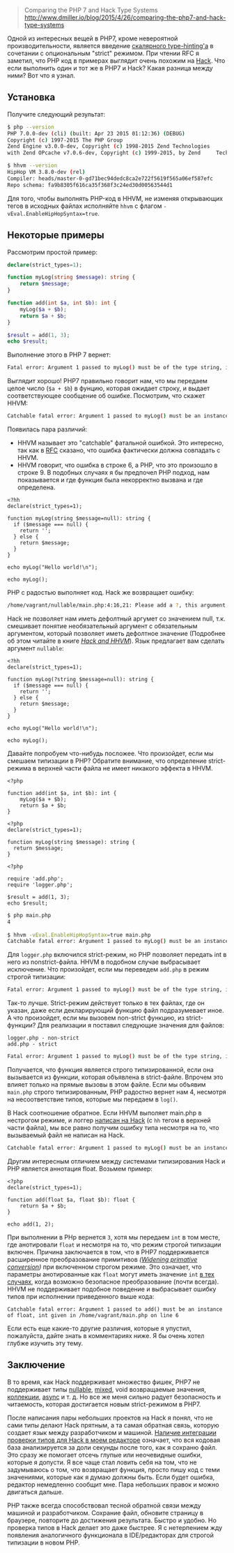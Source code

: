 >Comparing the PHP 7 and Hack Type Systems
>http://www.dmiller.io/blog/2015/4/26/comparing-the-php7-and-hack-type-systems

Одной из интересных вещей в PHP7, кроме невероятной производительности, является введение [скалярного type-hinting'а](https://wiki.php.net/rfc/scalar_type_hints_v5) в сочетании с опциональным "strict" режимом. При чтении RFC я заметил, что PHP код в примерах выглядит очень похожим на [Hack](http://hacklang.org/). Что если выполнить один и тот же в PHP7 и Hack? Какая разница между ними? Вот что я узнал.
<habracut/>

## Установка

Получите следующий результат:

```bash
$ php --version
PHP 7.0.0-dev (cli) (built: Apr 23 2015 01:12:36) (DEBUG)
Copyright (c) 1997-2015 The PHP Group
Zend Engine v3.0.0-dev, Copyright (c) 1998-2015 Zend Technologies
with Zend OPcache v7.0.6-dev, Copyright (c) 1999-2015, by Zend     Technologies
```

```bash
$ hhvm --version
HipHop VM 3.8.0-dev (rel)
Compiler: heads/master-0-gd71bec94dedc8ca2e722f5619f565a06ef587efc
Repo schema: fa9b8305f616ca35f368f3c24ed30d00563544d1
```

Для того, чтобы выполнять PHP-код в HHVM, не изменяя открывающих тегов в исходных файлах исполняйте `hhvm` с флагом `-vEval.EnableHipHopSyntax=true`.

## Некоторые примеры

Рассмотрим простой пример:

```php
declare(strict_types=1);

function myLog(string $message): string {
	return $message;
}

function add(int $a, int $b): int {
    myLog($a + $b);
    return $a + $b;
}

$result = add(1, 3);
echo $result;
```

Выполнение этого в PHP 7 вернет:

```bash
Fatal error: Argument 1 passed to myLog() must be of the type string, integer given, called in /home/vagrant/basic/main.php on line 9 and defined in /home/vagrant/basic/main.php on line 4
```

Выглядит хорошо! PHP7 правильно говорит нам, что мы передаем целое число (`$a + $b`) в фунцию, которая ожидает строку, и выдает соответствующее сообщение об ошибке. Посмотрим, что скажет HHVM:


```bash
Catchable fatal error: Argument 1 passed to myLog() must be an instance of string, int given in /home/vagrant/basic/main.php on line 6
```

Появилась пара различий:

* HHVM называет это "catchable" фатальной ошибкой. Это интересно, так как в [RFC](https://wiki.php.net/_export/code/rfc/scalar_type_hints_v5?codeblock=9) сказано, что ошибка фактически должна совпадать с HHVM.
* HHVM говорит, что ошибка в строке 6, а PHP, что это произошло в строке 9. В подобных случаях я бы предпочел PHP подход, нам показывается и где функция была некорректно вызвана и где определена.


```
<?hh
declare(strict_types=1);

function myLog(string $message=null): string {
  if ($message === null) {
    return '';
  } else {
    return $message;
  }
}

echo myLog("Hello world!\n");

echo myLog();
```

PHP с радостью выполняет код. Hack же возвращает ошибку:

```bash
/home/vagrant/nullable/main.php:4:16,21: Please add a ?, this argument can be null (Typing[4065])
```

Hack не позволяет нам иметь дефолтный аргумет со значением null, т.к. смешивает понятие необязательный аргумент с обязательным аргументом, который позволяет иметь дефолтное значение (Подробнее об этом читайте в книге _[Hack and HHVM](http://shop.oreilly.com/product/0636920037194.do)_). Язык предлагает вам сделать аргумент `nullable`:

```
<?hh
declare(strict_types=1);

function myLog(?string $message=null): string {
  if ($message === null) {
    return '';
  } else {
    return $message;
  }
}

echo myLog("Hello world!\n");

echo myLog();
```

Давайте попробуем что-нибудь посложее. Что произойдет, если мы смешаем типизации в PHP? Обратите внимание, что определение strict-режима в верхней части файла не имеет никакого эффекта в HHVM.

```
<?php

function add(int $a, int $b): int {
    myLog($a + $b);
    return $a + $b;
}
```

```
<?php
declare(strict_types=1);

function myLog(string $message): string {
  return $message;
}
```

```
<?php

require 'add.php';
require 'logger.php';

$result = add(1, 3);
echo $result;
```

```bash
$ php main.php
4
 
$ hhvm -vEval.EnableHipHopSyntax=true main.php
Catchable fatal error: Argument 1 passed to myLog() must be an instance of string, int given in /home/vagrant/separate_files_mixed/logger.php on line 6
```

Для `logger.php` включился strict-режим, но PHP позволяет передать int в него из nonstrict-файла. HHVM в подобном случае выбрасывает исключение. Что произойдет, если мы переведем `add.php` в режим строгой типизации:

```bash
Fatal error: Argument 1 passed to myLog() must be of the type string, integer given, called in /home/vagrant/separate_files_mixed/add.php on line 5 and defined in /home/vagrant/separate_files_mixed/logger.php on line 4
```

Так-то лучше. Strict-режим действует только в тех файлах, где он указан, даже если декларирующий функцию файл подразумевает иное. А что произойдет, если мы вызовем non-strict функцию, из strict-функции? Для реализации я поставил следующие значения для файлов:

```
logger.php - non-strict
add.php - strict
```

```bash
Fatal error: Argument 1 passed to myLog() must be of the type string, integer given, called in /home/vagrant/separate_files_mixed/add.php on line 5 and defined in /home/vagrant/separate_files_mixed/logger.php on line 3
```

Получается, что функция является строго типизированной, если она вызывается из функции, которая объявлена в strict-файле. Впрочем это влияет только на прямые вызовы в этом файле. Если мы объявим `main.php` строго типизированным, PHP радостно вернет нам 4, несмотря на несоответствие типов, которые мы передаем в `log()`.

В Hack соотношение обратное. Если HHVM выполяет main.php в нестрогом режиме, и логгер [написан на Hack](https://gist.github.com/jazzdan/fe0648a6848dadda5039) (c `hh` тегом в верхней части файла), мы все равно получим ошибку типа несмотря на то, что вызываемый файл не написан на Hack.

```bash
Catchable fatal error: Argument 1 passed to myLog() must be an instance of string, int given in /home/vagrant/separate_files_mixed/logger.php on line 5
```

Другим интересным отличием между системами типизирования Hack и PHP является аннотация float. Возьмем пример:

```
<?php
declare(strict_types=1);

function add(float $a, float $b): float {
    return $a + $b;
}

echo add(1, 2);
```

При выполнении в PHp вернется `3`, хотя мы передаем `int` в том месте, где анотировали `float` и несмотря на то, что режим строгой типизации включен. Причина заключается в том, что в PHP7 поддерживается расширенное преобразование примитивов _([Widening primative conversion](http://docs.oracle.com/javase/specs/jls/se7/html/jls-5.html#jls-5.1.2))_ при включенном строгом режиме. Это означает, что параметры анотированные как `float` могут иметь значение `int` [в тех случаях](https://wiki.php.net/rfc/scalar_type_hints_v5#int_-_float_conversion_isn_t_lossless), когда возможно безопасное преобразование (почти всегда). HHVM не поддерживает подобное поведение и выбрасывает ошибку типов при исполнении приведенного выше кода:

```
Catchable fatal error: Argument 1 passed to add() must be an instance of float, int given in /home/vagrant/main.php on line 6
```

Если есть еще какие-то другие различия, которые я упустил, пожалуйста, дайте знать в комментариях ниже. Я бы очень хотел глубже изучить эту тему.

## Заключение

В то время, как Hack поддерживает множество фишек, PHP7 не поддерживает типы [nullable](http://docs.hhvm.com/manual/en/hack.nullable.php), [mixed](http://docs.hhvm.com/manual/en/hack.annotations.mixedtypes.php), void возвращаемые значения, [коллекции](http://docs.hhvm.com/manual/en/hack.collections.php), [async](http://docs.hhvm.com/manual/en/hack.async.php) и т. д. Но все же меня сильно радует безопасность и читаемость, которая достигается новым strict-режимом в PHP7.

После написания пары небольших проектов на Hack я понял, что не сами типы делают Hack прятным, а та самая обратная связь, которую создает язык между разработчиком и машиной. [Наличие интеграции проверки типов для Hack в моем редакторе](https://github.com/hhvm/vim-hack) означает, что вся кодовая база анализируется за доли секунды после того, как я сохраню файл. Это сразу же помогает отсечь глупые или неочевидные ошибки, которые я допусти. Я все чаще стал ловить себя на том, что не задумываюсь о том, что возвращает функция, просто пишу код с теми значениями, которые как я думаю должны быть. Если будет ошибка, редактор немедленно сообщит мне. Пара небольших правок и можно двигаться дальше.

PHP также всегда способствовал тесной обратной связи между машиной и разработчиком. Сохрание файл, обновите страницу в браузере, повторите до достижения результата. Быстро и удобно. Но проверка типов в Hack делает это даже быстрее. Я с нетерпением жду появления аналогичного функционала в IDE/редакторах для строгой типизации в новом PHP.